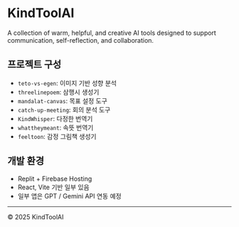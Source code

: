 # KindToolAI

A collection of warm, helpful, and creative AI tools designed to support communication, self-reflection, and collaboration.

## 프로젝트 구성
- `teto-vs-egen`: 이미지 기반 성향 분석
- `threelinepoem`: 삼행시 생성기
- `mandalat-canvas`: 목표 설정 도구
- `catch-up-meeting`: 회의 분석 도구
- `KindWhisper`: 다정한 번역기
- `whattheymeant`: 속뜻 번역기
- `feeltoon`: 감정 그림책 생성기

## 개발 환경
- Replit + Firebase Hosting
- React, Vite 기반 일부 있음
- 일부 앱은 GPT / Gemini API 연동 예정

---

© 2025 KindToolAI
